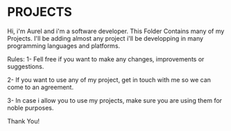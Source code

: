 # PROJECTS
Hi, i'm Aurel and i'm a software developer. This Folder Contains many of my Projects.
I'll be adding almost any project i'll be developping in many programming languages and platforms.


Rules:
1- Fell free if you want to make any changes, improvements or suggestions.

2- If you want to use any of my project, get in touch with me so we can come to an agreement.

3- In case i allow you to use my projects, make sure you are using them for noble purposes.

Thank You!

